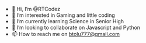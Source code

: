 - 👋 Hi, I’m @RTCodez
- 👀 I’m interested in Gaming and little coding
- 🌱 I’m currently learning Science in Senior High
- 💞️ I’m looking to collaborate on Javascript and Python
- 📫 How to reach me on btolu777@gmail.com

<!---
JuiCoder13/JuiCoder13 is a ✨ special ✨ repository because its `README.md` (this file) appears on your GitHub profile.
You can click the Preview link to take a look at your changes.
--->
